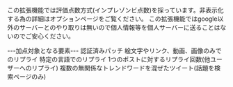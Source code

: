 この拡張機能では評価点数方式(インプレゾンビ点数)を採っています。非表示化する為の詳細はオプションページをご覧ください。
この拡張機能ではgoogle以外のサーバーとのやり取りは無いので個人情報等を個人サーバーに送ることはないのでご安心ください。

---加点対象となる要素---
認証済みパッチ
絵文字やリンク、動画、画像のみでのリプライ
特定の言語でのリプライ
1つのポストに対するリプライ回数(他ユーザーへのリプライ)
複数の無関係なトレンドワードを混ぜたツイート(話題を検索ページのみ)
